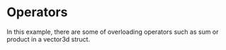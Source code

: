 # Operators
In this example, there are some of overloading operators such as sum or product in a vector3d struct. 

